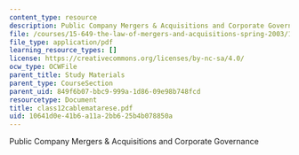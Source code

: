 ```yaml
---
content_type: resource
description: Public Company Mergers & Acquisitions and Corporate Governance
file: /courses/15-649-the-law-of-mergers-and-acquisitions-spring-2003/10641d0e41b6a11a2bb625b4b078850a_class12cablematarese.pdf
file_type: application/pdf
learning_resource_types: []
license: https://creativecommons.org/licenses/by-nc-sa/4.0/
ocw_type: OCWFile
parent_title: Study Materials
parent_type: CourseSection
parent_uid: 849f6b07-bbc9-999a-1d86-09e98b748fcd
resourcetype: Document
title: class12cablematarese.pdf
uid: 10641d0e-41b6-a11a-2bb6-25b4b078850a
---
```

Public Company Mergers & Acquisitions and Corporate Governance